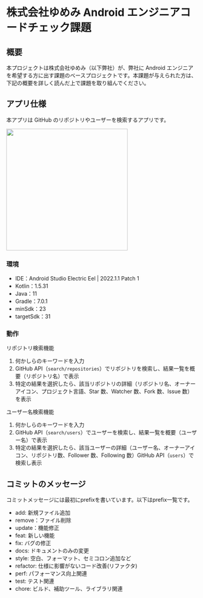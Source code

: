 # 株式会社ゆめみ Android エンジニアコードチェック課題

## 概要

本プロジェクトは株式会社ゆめみ（以下弊社）が、弊社に Android エンジニアを希望する方に出す課題のベースプロジェクトです。本課題が与えられた方は、下記の概要を詳しく読んだ上で課題を取り組んでください。

## アプリ仕様

本アプリは GitHub のリポジトリやユーザーを検索するアプリです。

<img src="docs/app.gif" width="320">

### 環境

- IDE：Android Studio Electric Eel | 2022.1.1 Patch 1
- Kotlin：1.5.31
- Java：11
- Gradle：7.0.1
- minSdk：23
- targetSdk：31

### 動作
リポジトリ検索機能

1. 何かしらのキーワードを入力
2. GitHub API（`search/repositories`）でリポジトリを検索し、結果一覧を概要（リポジトリ名）で表示
3. 特定の結果を選択したら、該当リポジトリの詳細（リポジトリ名、オーナーアイコン、プロジェクト言語、Star 数、Watcher 数、Fork 数、Issue 数）を表示

ユーザー名検索機能
1. 何かしらのキーワードを入力
2. GitHub API（`search/users`）でユーザーを検索し、結果一覧を概要（ユーザー名）で表示
3. 特定の結果を選択したら、該当ユーザーの詳細（ユーザー名、オーナーアイコン、リポジトリ数、Follower 数、Following 数）GitHub API（`users`）で検索し表示

## コミットのメッセージ
コミットメッセージには最初にprefixを書いています。以下はprefix一覧です。
* add: 新規ファイル追加
* remove：ファイル削除
* update：機能修正
* feat: 新しい機能
* fix: バグの修正
* docs: ドキュメントのみの変更
* style: 空白、フォーマット、セミコロン追加など
* refactor: 仕様に影響がないコード改善(リファクタ)
* perf: パフォーマンス向上関連
* test: テスト関連
* chore: ビルド、補助ツール、ライブラリ関連
